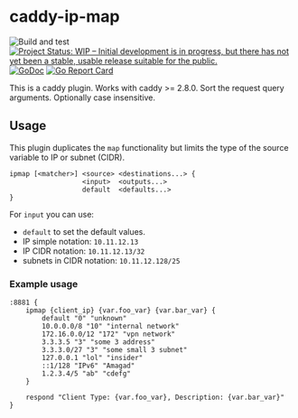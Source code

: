 # caddy-ip-map

![Build and test](https://github.com/teodorescuserban/caddy-ip-map/actions/workflows/test.yml/badge.svg)
[![Project Status: WIP – Initial development is in progress, but there has not yet been a stable, usable release suitable for the public.](https://www.repostatus.org/badges/latest/wip.svg)](https://www.repostatus.org/#wip)
[![GoDoc](http://img.shields.io/badge/godoc-reference-blue.svg)](https://pkg.go.dev/github.com/teodorescuserban/caddy-ip-map)
[![Go Report Card](https://goreportcard.com/badge/github.com/teodorescuserban/caddy-ip-map)](https://goreportcard.com/report/github.com/teodorescuserban/caddy-ip-map)

This is a caddy plugin. Works with caddy >= 2.8.0.
Sort the request query arguments. Optionally case insensitive.

## Usage

This plugin duplicates the `map` functionality but limits the type of the source variable to IP or subnet (CIDR).

```
ipmap [<matcher>] <source> <destinations...> {
                  <input>  <outputs...>
                  default  <defaults...>
}
```

For `input` you can use:
- `default` to set the default values.
- IP simple notation: `10.11.12.13`
- IP CIDR notation: `10.11.12.13/32`
- subnets in CIDR notation: `10.11.12.128/25`

### Example usage

```caddyfile
:8881 {
    ipmap {client_ip} {var.foo_var} {var.bar_var} {
		default "0" "unknown"
		10.0.0.0/8 "10" "internal network"
		172.16.0.0/12 "172" "vpn network"
		3.3.3.5 "3" "some 3 address"
		3.3.3.0/27 "3" "some small 3 subnet"
		127.0.0.1 "lol" "insider"
		::1/128 "IPv6" "Amagad"
		1.2.3.4/5 "ab" "cdefg"
	}

    respond "Client Type: {var.foo_var}, Description: {var.bar_var}"
}
```


